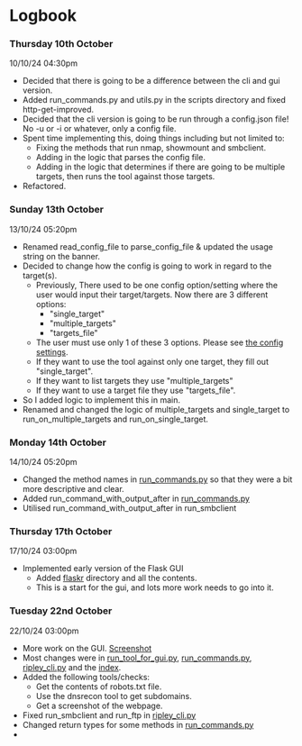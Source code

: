 # Logbook

### Thursday 10th October
10/10/24 04:30pm
- Decided that there is going to be a difference between the cli and gui version.
- Added run_commands.py and utils.py in the scripts directory and fixed http-get-improved.
- Decided that the cli version is going to be run through a config.json file! No -u or -i or whatever, only a config file.
- Spent time implementing this, doing things including but not limited to:
  - Fixing the methods that run nmap, showmount and smbclient.
  - Adding in the logic that parses the config file.
  - Adding in the logic that determines if there are going to be multiple targets, then runs the tool against those targets.
- Refactored.

### Sunday 13th October
13/10/24 05:20pm
- Renamed read_config_file to parse_config_file & updated the usage string on the banner.
- Decided to change how the config is going to work in regard to the target(s).
  - Previously, There used to be one config option/setting where the user would input their target/targets. Now there are 3 different options:
    - "single_target"
    - "multiple_targets"
    - "targets_file" 
  - The user must use only 1 of these 3 options. Please see [the config settings](config_settings.md). 
  - If they want to use the tool against only one target, they fill out "single_target".
  - If they want to list targets they use "multiple_targets"
  - If they want to use a target file they use "targets_file".
- So I added logic to implement this in main.
- Renamed and changed the logic of multiple_targets and single_target to run_on_multiple_targets and run_on_single_target.

### Monday 14th October
14/10/24 05:20pm
- Changed the method names in [run_commands.py](../scripts/run_commands.py) so that they were a bit more descriptive and clear.
- Added run_command_with_output_after in [run_commands.py](../scripts/run_commands.py)
- Utilised run_command_with_output_after in run_smbclient 

### Thursday 17th October
17/10/24 03:00pm
- Implemented early version of the Flask GUI
  - Added [flaskr](../flaskr) directory and all the contents.
  - This is a start for the gui, and lots more work needs to go into it.

### Tuesday 22nd October
22/10/24 03:00pm
- More work on the GUI. [Screenshot](screenshots/22-10-24.png)
- Most changes were in [run_tool_for_gui.py](../flaskr/run_tool_for_gui.py), [run_commands.py](../scripts/run_commands.py), [ripley_cli.py](../ripley_cli.py) and the [index](../flaskr/templates/index.html).
- Added the following tools/checks:
  - Get the contents of robots.txt file.
  - Use the dnsrecon tool to get subdomains.
  - Get a screenshot of the webpage.
- Fixed run_smbclient and run_ftp in [ripley_cli.py](../ripley_cli.py)
- Changed return types for some methods in [run_commands.py](../scripts/run_commands.py)
- 